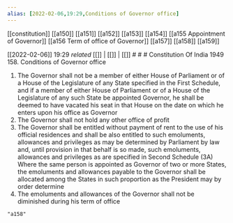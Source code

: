 ```yaml
---
alias: [2022-02-06,19:29,Conditions of Governor office]
---
```

[[constitution]] [[a150]] [[a151]] [[a152]] [[a153]] [[a154]] [[a155 Appointment of Governor]] [[a156 Term of office of Governor]] [[a157]] [[a158]] [[a159]]

[[2022-02-06]] 19:29 _related_ [[]] | [[]] | [[]] # # #
Constitution Of India 1949
158. Conditions of Governor office
1) The Governor shall not be a member of either House of Parliament or of a House of the Legislature of any State specified in the First Schedule, and if a member of either House of Parliament or of a House of the Legislature of any such State be appointed Governor, he shall be deemed to have vacated his seat in that House on the date on which he enters upon his office as Governor
2) The Governor shall not hold any other office of profit
3) The Governor shall be entitled without payment of rent to the use of his official residences and shall be also entitled to such emoluments, allowances and privileges as may be determined by Parliament by law and, until provision in that behalf is so made, such emoluments, allowances and privileges as are specified in Second Schedule
(3A) Where the same person is appointed as Governor of two or more States, the emoluments and allowances payable to the Governor shall be allocated among the States in such proportion as the President may by order determine
4) The emoluments and allowances of the Governor shall not be diminished during his term of office

```query
"a158"
```